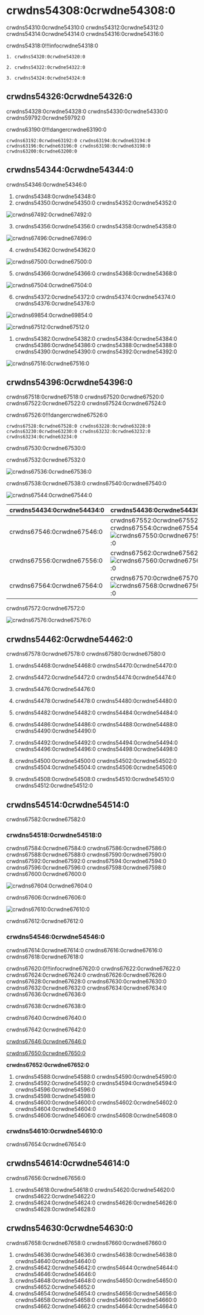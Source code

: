 # crwdns54308:0crwdne54308:0

crwdns54310:0crwdne54310:0 crwdns54312:0crwdne54312:0 crwdns54314:0crwdne54314:0 crwdns54316:0crwdne54316:0

crwdns54318:0!!!infocrwdne54318:0

    1. crwdns54320:0crwdne54320:0

    2. crwdns54322:0crwdne54322:0

    3. crwdns54324:0crwdne54324:0

## crwdns54326:0crwdne54326:0

crwdns54328:0crwdne54328:0 crwdns54330:0crwdne54330:0  crwdns59792:0crwdne59792:0

crwdns63190:0!!!dangercrwdne63190:0

    crwdns63192:0crwdne63192:0 crwdns63194:0crwdne63194:0  crwdns63196:0crwdne63196:0 crwdns63198:0crwdne63198:0 crwdns63200:0crwdne63200:0

## crwdns54344:0crwdne54344:0

crwdns54346:0crwdne54346:0

1. crwdns54348:0crwdne54348:0
2. crwdns54350:0crwdne54350:0 crwdns54352:0crwdne54352:0

![crwdns67492:0crwdne67492:0](crwdns67490:0crwdne67490:0)

3. crwdns54356:0crwdne54356:0 crwdns54358:0crwdne54358:0

![crwdns67496:0crwdne67496:0](crwdns67494:0crwdne67494:0)

4. crwdns54362:0crwdne54362:0

![crwdns67500:0crwdne67500:0](crwdns67498:0crwdne67498:0)

5. crwdns54366:0crwdne54366:0 crwdns54368:0crwdne54368:0

![crwdns67504:0crwdne67504:0](crwdns67502:0crwdne67502:0)

6. crwdns54372:0crwdne54372:0 crwdns54374:0crwdne54374:0 crwdns54376:0crwdne54376:0

![crwdns69854:0crwdne69854:0](crwdns69852:0crwdne69852:0)

![crwdns67512:0crwdne67512:0](crwdns67510:0crwdne67510:0)

1. crwdns54382:0crwdne54382:0 crwdns54384:0crwdne54384:0 crwdns54386:0crwdne54386:0 crwdns54388:0crwdne54388:0 crwdns54390:0crwdne54390:0 crwdns54392:0crwdne54392:0

![crwdns67516:0crwdne67516:0](crwdns67514:0crwdne67514:0)

## crwdns54396:0crwdne54396:0

crwdns67518:0crwdne67518:0 crwdns67520:0crwdne67520:0 crwdns67522:0crwdne67522:0 crwdns67524:0crwdne67524:0

crwdns67526:0!!!dangercrwdne67526:0

    crwdns67528:0crwdne67528:0 crwdns63228:0crwdne63228:0 crwdns63230:0crwdne63230:0 crwdns63232:0crwdne63232:0 crwdns63234:0crwdne63234:0

crwdns67530:0crwdne67530:0

crwdns67532:0crwdne67532:0

![crwdns67536:0crwdne67536:0](crwdns67534:0crwdne67534:0)

crwdns67538:0crwdne67538:0  crwdns67540:0crwdne67540:0

![crwdns67544:0crwdne67544:0](crwdns67542:0crwdne67542:0)

| crwdns54434:0crwdne54434:0 | crwdns54436:0crwdne54436:0                                                                                      |
| -------------------------- | --------------------------------------------------------------------------------------------------------------- |
| crwdns67546:0crwdne67546:0 | crwdns67552:0crwdne67552:0 crwdns67554:0crwdne67554:0 ![crwdns67550:0crwdne67550:0](crwdns67548:0crwdne67548:0) |
| crwdns67556:0crwdne67556:0 | crwdns67562:0crwdne67562:0![crwdns67560:0crwdne67560:0](crwdns67558:0crwdne67558:0)                             |
| crwdns67564:0crwdne67564:0 | crwdns67570:0crwdne67570:0![crwdns67568:0crwdne67568:0](crwdns67566:0crwdne67566:0)                             |

crwdns67572:0crwdne67572:0

![crwdns67576:0crwdne67576:0](crwdns67574:0crwdne67574:0)

## crwdns54462:0crwdne54462:0

crwdns67578:0crwdne67578:0 crwdns67580:0crwdne67580:0

1. crwdns54468:0crwdne54468:0 crwdns54470:0crwdne54470:0
2. crwdns54472:0crwdne54472:0 crwdns54474:0crwdne54474:0
3. crwdns54476:0crwdne54476:0
4. crwdns54478:0crwdne54478:0 crwdns54480:0crwdne54480:0
5. crwdns54482:0crwdne54482:0 crwdns54484:0crwdne54484:0
6. crwdns54486:0crwdne54486:0 crwdns54488:0crwdne54488:0 crwdns54490:0crwdne54490:0

7. crwdns54492:0crwdne54492:0 crwdns54494:0crwdne54494:0 crwdns54496:0crwdne54496:0 crwdns54498:0crwdne54498:0

8. crwdns54500:0crwdne54500:0 crwdns54502:0crwdne54502:0 crwdns54504:0crwdne54504:0 crwdns54506:0crwdne54506:0

9. crwdns54508:0crwdne54508:0 crwdns54510:0crwdne54510:0 crwdns54512:0crwdne54512:0

## crwdns54514:0crwdne54514:0

crwdns67582:0crwdne67582:0

### crwdns54518:0crwdne54518:0

crwdns67584:0crwdne67584:0 crwdns67586:0crwdne67586:0 crwdns67588:0crwdne67588:0 crwdns67590:0crwdne67590:0 crwdns67592:0crwdne67592:0 crwdns67594:0crwdne67594:0 crwdns67596:0crwdne67596:0 crwdns67598:0crwdne67598:0 crwdns67600:0crwdne67600:0

![crwdns67604:0crwdne67604:0](crwdns67602:0crwdne67602:0)

crwdns67606:0crwdne67606:0

![crwdns67610:0crwdne67610:0](crwdns67608:0crwdne67608:0)

crwdns67612:0crwdne67612:0

### crwdns54546:0crwdne54546:0

crwdns67614:0crwdne67614:0 crwdns67616:0crwdne67616:0 crwdns67618:0crwdne67618:0

crwdns67620:0!!!infocrwdne67620:0 crwdns67622:0crwdne67622:0 crwdns67624:0crwdne67624:0  crwdns67626:0crwdne67626:0 crwdns67628:0crwdne67628:0 crwdns67630:0crwdne67630:0 crwdns67632:0crwdne67632:0 crwdns67634:0crwdne67634:0 crwdns67636:0crwdne67636:0

crwdns67638:0crwdne67638:0

crwdns67640:0crwdne67640:0

crwdns67642:0crwdne67642:0

[crwdns67646:0crwdne67646:0](crwdns67644:0crwdne67644:0)

[crwdns67650:0crwdne67650:0](crwdns67648:0crwdne67648:0)

**crwdns67652:0crwdne67652:0**

1. crwdns54588:0crwdne54588:0 crwdns54590:0crwdne54590:0
2. crwdns54592:0crwdne54592:0 crwdns54594:0crwdne54594:0 crwdns54596:0crwdne54596:0
3. crwdns54598:0crwdne54598:0
4. crwdns54600:0crwdne54600:0 crwdns54602:0crwdne54602:0 crwdns54604:0crwdne54604:0
5. crwdns54606:0crwdne54606:0 crwdns54608:0crwdne54608:0

### crwdns54610:0crwdne54610:0

crwdns67654:0crwdne67654:0

## crwdns54614:0crwdne54614:0

crwdns67656:0crwdne67656:0

1. crwdns54618:0crwdne54618:0 crwdns54620:0crwdne54620:0 crwdns54622:0crwdne54622:0
2. crwdns54624:0crwdne54624:0 crwdns54626:0crwdne54626:0 crwdns54628:0crwdne54628:0

## crwdns54630:0crwdne54630:0

crwdns67658:0crwdne67658:0  crwdns67660:0crwdne67660:0

1. crwdns54636:0crwdne54636:0  crwdns54638:0crwdne54638:0  crwdns54640:0crwdne54640:0
2. crwdns54642:0crwdne54642:0  crwdns54644:0crwdne54644:0  crwdns54646:0crwdne54646:0
3. crwdns54648:0crwdne54648:0  crwdns54650:0crwdne54650:0  crwdns54652:0crwdne54652:0
4. crwdns54654:0crwdne54654:0  crwdns54656:0crwdne54656:0  crwdns54658:0crwdne54658:0 crwdns54660:0crwdne54660:0  crwdns54662:0crwdne54662:0 crwdns54664:0crwdne54664:0
